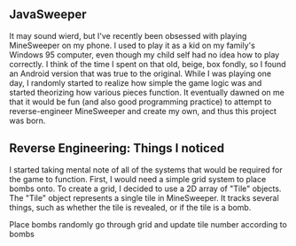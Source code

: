 ## JavaSweeper
It may sound wierd, but I've recently been obsessed with playing MineSweeper on my phone. I used to play it as a kid on my family's Windows 95 computer, even though my child self had no idea how to play correctly. I think of the time I spent on that old, beige, box fondly, so I found an Android version that was true to the original. While I was playing one day, I randomly started to realize how simple the game logic was and started theorizing how various pieces function. It eventually dawned on me that it would be fun (and also good programming practice) to attempt to reverse-engineer MineSweeper and create my own, and thus this project was born.

## Reverse Engineering: Things I noticed
I started taking mental note of all of the systems that would be required for the game to function. First, I would need a simple grid system to place bombs onto. To create a grid, I decided to use a 2D array of "Tile" objects. The "Tile" object represents a single tile in MineSweeper. It tracks several things, such as whether the tile is revealed, or if the tile is a bomb.

Place bombs randomly
go through grid and update tile number according to bombs
